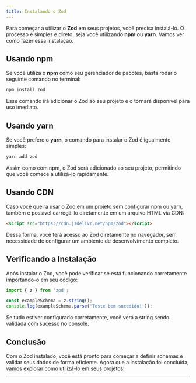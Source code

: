 ```yaml
---
title: Instalando o Zod
---
```


Para começar a utilizar o **Zod** em seus projetos, você precisa instalá-lo. O processo é simples e direto, seja você utilizando **npm** ou **yarn**. Vamos ver como fazer essa instalação.

## Usando npm

Se você utiliza o **npm** como seu gerenciador de pacotes, basta rodar o seguinte comando no terminal:

```bash
npm install zod
```

Esse comando irá adicionar o Zod ao seu projeto e o tornará disponível para uso imediato.

## Usando yarn

Se você prefere o **yarn**, o comando para instalar o Zod é igualmente simples:

```bash
yarn add zod
```

Assim como com npm, o Zod será adicionado ao seu projeto, permitindo que você comece a utilizá-lo rapidamente.

## Usando CDN

Caso você queira usar o Zod em um projeto sem configurar npm ou yarn, também é possível carregá-lo diretamente em um arquivo HTML via CDN:

```html
<script src="https://cdn.jsdelivr.net/npm/zod"></script>
```

Dessa forma, você terá acesso ao Zod diretamente no navegador, sem necessidade de configurar um ambiente de desenvolvimento completo.

## Verificando a Instalação

Após instalar o Zod, você pode verificar se está funcionando corretamente importando-o em seu código:

```ts
import { z } from 'zod';

const exampleSchema = z.string();
console.log(exampleSchema.parse('Teste bem-sucedido!'));
```

Se tudo estiver configurado corretamente, você verá a string sendo validada com sucesso no console.

## Conclusão

Com o Zod instalado, você está pronto para começar a definir schemas e validar seus dados de forma eficiente. Agora que a instalação foi concluída, vamos explorar como utilizá-lo em seus projetos!

---

